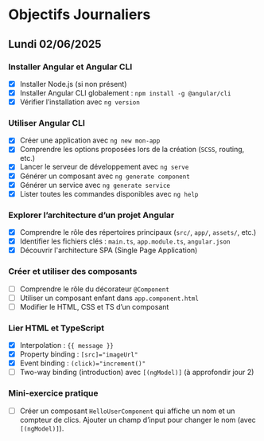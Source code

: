 # Objectifs Journaliers

## Lundi 02/06/2025

### Installer Angular et Angular CLI

- [x] Installer Node.js (si non présent)
- [x] Installer Angular CLI globalement : `npm install -g @angular/cli`
- [x] Vérifier l’installation avec `ng version`

### Utiliser Angular CLI

- [x] Créer une application avec `ng new mon-app`
- [x] Comprendre les options proposées lors de la création (`SCSS`, routing, etc.)
- [x] Lancer le serveur de développement avec `ng serve`
- [x] Générer un composant avec `ng generate component`
- [x] Générer un service avec `ng generate service`
- [x] Lister toutes les commandes disponibles avec `ng help`

### Explorer l’architecture d’un projet Angular

- [x] Comprendre le rôle des répertoires principaux (`src/`, `app/`, `assets/`, etc.)
- [x] Identifier les fichiers clés : `main.ts`, `app.module.ts`, `angular.json`
- [x] Découvrir l'architecture SPA (Single Page Application)

### Créer et utiliser des composants

- [ ] Comprendre le rôle du décorateur `@Component`
- [ ] Utiliser un composant enfant dans `app.component.html`
- [ ] Modifier le HTML, CSS et TS d’un composant

### Lier HTML et TypeScript

- [x] Interpolation : `{{ message }}`
- [x] Property binding : `[src]="imageUrl"`
- [x] Event binding : `(click)="increment()"`
- [ ] Two-way binding (introduction) avec `[(ngModel)]` (à approfondir jour 2)

### Mini-exercice pratique

- [ ] Créer un composant `HelloUserComponent` qui affiche un nom et un compteur de clics. Ajouter un champ d’input pour changer le nom (avec `[(ngModel)]`).
